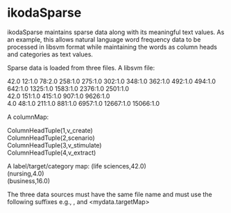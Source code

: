 # ikodaSparse
ikodaSparse maintains sparse data along with its meaningful text values. As an example, this allows natural language word frequency data to be processed in libsvm format while maintaining the words as column heads and categories as text values.

Sparse data is loaded from three files. 
A libsvm file:

42.0 12:1.0 78:2.0 258:1.0 275:1.0 302:1.0 348:1.0 362:1.0 492:1.0 494:1.0 642:1.0 1325:1.0 1583:1.0 2376:1.0 2501:1.0<br> 
42.0 151:1.0 415:1.0 907:1.0 9626:1.0<br>
4.0 48:1.0 211:1.0 881:1.0 6957:1.0 12667:1.0 15066:1.0

A columnMap:

ColumnHeadTuple(1,v_create)<br>
ColumnHeadTuple(2,scenario)<br>
ColumnHeadTuple(3,v_stimulate)<br>
ColumnHeadTuple(4,v_extract)<br>

A label/target/category map:
(life sciences,42.0)<br>
(nursing,4.0)<br>
(business,16.0)<br>

The three data sources must have the same file name and must use the following suffixes
e.g., <mydata>, <mydata-columnMap> and <mydata.targetMap> 
  



